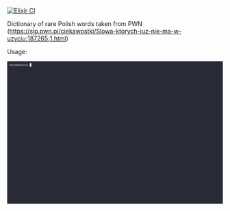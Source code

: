 [![Elixir CI](https://github.com/jsgdjfsda/password_generator/actions/workflows/elixir.yml/badge.svg)](https://github.com/jsgdjfsda/password_generator/actions/workflows/elixir.yml)

Dictionary of rare Polish words taken from PWN (https://sjp.pwn.pl/ciekawostki/Slowa-ktorych-juz-nie-ma-w-uzyciu;187265;1.html)

Usage:

![demo](./img/demo.gif)
